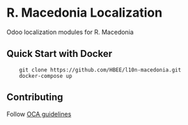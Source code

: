 R. Macedonia Localization
=========================

Odoo localization modules for R. Macedonia

Quick Start with Docker
-----------------------

        git clone https://github.com/HBEE/l10n-macedonia.git
        docker-compose up

Contributing
----------------------
Follow [OCA guidelines](https://github.com/OCA/maintainer-tools/blob/master/CONTRIBUTING.md)
